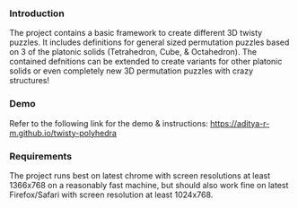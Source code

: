 ### Introduction
The project contains a basic framework to create different 3D twisty puzzles. It includes definitions for general sized permutation puzzles based on 3 of the platonic solids (Tetrahedron, Cube, & Octahedron).
The contained defnitions can be extended to create variants for other platonic solids or even completely new 3D permutation puzzles with crazy structures!

### Demo
Refer to the following link for the demo & instructions:
https://aditya-r-m.github.io/twisty-polyhedra

### Requirements
The project runs best on latest chrome with screen resolutions at least 1366x768 on a reasonably fast machine, but should also work fine on latest Firefox/Safari with screen resolution at least 1024x768.

